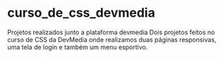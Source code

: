 # curso_de_css_devmedia
Projetos realizados junto a plataforma devmedia
Dois projetos feitos no curso de CSS da DevMedia onde realizamos duas páginas responsivas, uma tela de login e também um menu esportivo.
